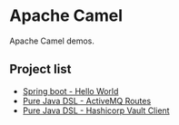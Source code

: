 # Apache Camel

Apache Camel demos.

## Project list
- [Spring boot - Hello World](https://github.com/Emmerson-Miranda/camel/tree/master/helloworld-camel-spring-boot)
- [Pure Java DSL - ActiveMQ Routes](https://github.com/Emmerson-Miranda/camel/tree/master/camel-java8-activemq)
- [Pure Java DSL - Hashicorp Vault Client](https://github.com/Emmerson-Miranda/camel/tree/master/camel-java8-vault-client)

